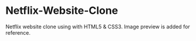 # Netflix-Website-Clone

Netflix website clone using with HTML5 & CSS3. Image preview is added for reference.